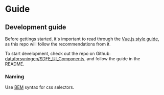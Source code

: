 # Guide

## Development guide

Before gettings started, it's important to read through the [Vue.js style guide](https://vuejs.org/v2/style-guide/), as this repo will follow the recommendations from it.

To start development, check out the repo on Github: [dataforsyningen/SDFE_UI_Components](https://github.com/dataforsyningen/SDFE_UI_Components), and follow the guide in the README.

### Naming

Use [BEM](http://getbem.com/) syntax for css selectors.